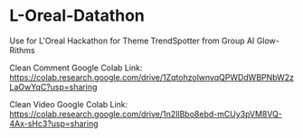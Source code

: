# L-Oreal-Datathon
Use for L'Oreal Hackathon for Theme TrendSpotter from Group AI Glow-Rithms

Clean Comment Google Colab Link: https://colab.research.google.com/drive/1ZqtohzolwnvqQPWDdWBPNbW2zLaOwYqC?usp=sharing

Clean Video Google Colab Link: https://colab.research.google.com/drive/1n2IlBbo8ebd-mCUy3pVM8VQ-4Ax-sHc3?usp=sharing
